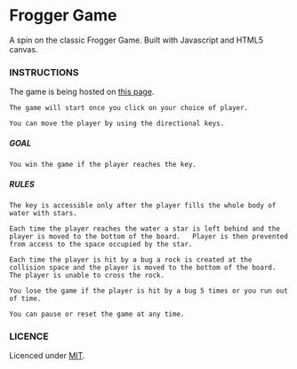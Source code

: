 # Frogger Game

A spin on the classic Frogger Game. Built with Javascript and HTML5 canvas.

### INSTRUCTIONS

The game is being hosted on [this page](http://sunnyanna.github.io/frogger_game/).
```
The game will start once you click on your choice of player.

You can move the player by using the directional keys.
```
##### GOAL
```
You win the game if the player reaches the key.
```
##### RULES
```
The key is accessible only after the player fills the whole body of water with stars.

Each time the player reaches the water a star is left behind and the player is moved to the bottom of the board.   Player is then prevented from access to the space occupied by the star.

Each time the player is hit by a bug a rock is created at the collision space and the player is moved to the bottom of the board.   The player is unable to cross the rock.

You lose the game if the player is hit by a bug 5 times or you run out of time.

You can pause or reset the game at any time.
```
### LICENCE
Licenced under [MIT](https://opensource.org/licenses/MIT).
